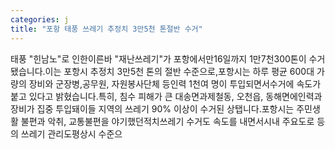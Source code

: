 ```yaml
---
categories: j
title: "포항 태풍 쓰레기 추정치 3만5천 톤절반 수거"
---
```

태풍 "힌남노"로 인한이른바 "재난쓰레기"가 포항에서만16일까지 1만7천300톤이 수거됐습니다.이는 포항시 추정치 3만5천 톤의 절반 수준으로,포항시는 하루 평균 600대 가량의 장비와 군장병,공무원, 자원봉사단체 등인력 1천여 명이 투입되면서수거에 속도가 붙고 있다고 밝혔습니다.특히, 침수 피해가 큰 대송면과제철동, 오천읍, 동해면에인력과 장비가 집중 투입돼이들 지역의 쓰레기 90% 이상이 수거된 상탭니다.포항시는 주민생활 불편과 악취, 교통불편을 야기했던적치쓰레기 수거도 속도를 내면서시내 주요도로 등의 쓰레기 관리도평상시 수준으